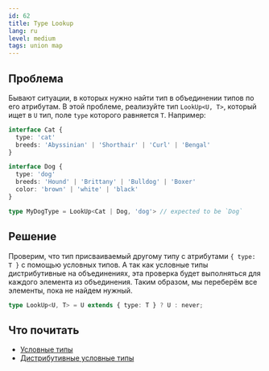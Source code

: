 ```yaml
---
id: 62
title: Type Lookup
lang: ru
level: medium
tags: union map
---
```


## Проблема

Бывают ситуации, в которых нужно найти тип в объединении типов по его атрибутам.
В этой проблеме, реализуйте тип `LookUp<U, T>`, который ищет в `U` тип, поле `type` которого равняется `T`.
Например:

```typescript
interface Cat {
  type: 'cat'
  breeds: 'Abyssinian' | 'Shorthair' | 'Curl' | 'Bengal'
}

interface Dog {
  type: 'dog'
  breeds: 'Hound' | 'Brittany' | 'Bulldog' | 'Boxer'
  color: 'brown' | 'white' | 'black'
}

type MyDogType = LookUp<Cat | Dog, 'dog'> // expected to be `Dog`
```

## Решение

Проверим, что тип присваиваемый другому типу с атрибутами `{ type: T }` с помощью условных типов.
А так как условные типы дистрибутивные на объединениях, эта проверка будет выполняться для каждого элемента из объединения.
Таким образом, мы переберём все элементы, пока не найдем нужный.

```typescript
type LookUp<U, T> = U extends { type: T } ? U : never;
```

## Что почитать

- [Условные типы](https://www.typescriptlang.org/docs/handbook/2/conditional-types.html)
- [Дистрибутивные условные типы](https://www.typescriptlang.org/docs/handbook/2/conditional-types.html#distributive-conditional-types)
